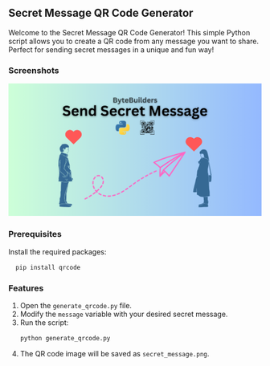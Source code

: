 
## Secret Message QR Code Generator

Welcome to the Secret Message QR Code Generator! This simple Python script allows you to create a QR code from any message you want to share. Perfect for sending secret messages in a unique and fun way!


### Screenshots

![TextToSpeech](cover/secretmessage.png)


### Prerequisites

Install the required packages:

```bash
  pip install qrcode
```

### Features

1. Open the `generate_qrcode.py` file.
2. Modify the `message` variable with your desired secret message.
3.  Run the script:
    ```sh
    python generate_qrcode.py
    ```
4. The QR code image will be saved as `secret_message.png`.
